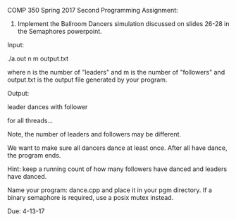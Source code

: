 COMP 350
Spring 2017
Second Programming Assignment:

1. Implement the Ballroom Dancers simulation discussed on slides 26-28 in the Semaphores powerpoint.

Input:

./a.out n m output.txt

where n is the number of "leaders" and m is the number of "followers" and output.txt is the output file generated by
your program.

Output:

leader <tid> dances with follower <tid>

for all threads...

Note, the number of leaders and followers may be different.

We want to make sure all dancers dance at least once. After all have dance, the program ends.

Hint: keep a running count of how many followers have danced and leaders have danced.

Name your program: dance.cpp and place it in your pgm directory. If a binary semaphore is required, use a posix mutex instead.

Due: 4-13-17
